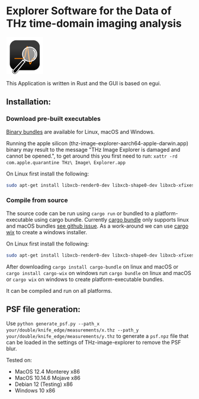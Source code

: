 # Explorer Software for the Data of THz time-domain imaging analysis

<a href="https://github.com/hacknus/thz-image-explorer/releases"><img src="icons/icon.png" alt=“” width="100" height="100"> </img> </a>

This Application is written in Rust and the GUI is based on egui.

## Installation:

### Download pre-built executables

[Binary bundles](https://github.com/hacknus/thz-image-explorer/releases) are available for Linux, macOS and Windows.

Running the apple silicon (thz-image-explorer-aarch64-apple-darwin.app) binary may result to the message "THz Image Explorer is damaged and cannot be opened.", to get
around this you first need to run:
`xattr -rd com.apple.quarantine THz\ Image\ Explorer.app`

On Linux first install the following:

```sh
sudo apt-get install libxcb-render0-dev libxcb-shape0-dev libxcb-xfixes0-dev libxkbcommon-dev libssl-dev
```

### Compile from source

The source code can be run using `cargo run` or bundled to a platform-executable using cargo bundle.
Currently [cargo bundle](https://github.com/burtonageo/cargo-bundle) only supports linux and macOS
bundles [see github issue](https://github.com/burtonageo/cargo-bundle/issues/77).
As a work-around we can use [cargo wix](https://github.com/volks73/cargo-wix) to create a windows installer.

On Linux first install the following:

```sh
sudo apt-get install libxcb-render0-dev libxcb-shape0-dev libxcb-xfixes0-dev libxkbcommon-dev libssl-dev
```

After downloading
`cargo install cargo-bundle` on linux and macOS or `cargo install cargo-wix` on windows
run
`cargo bundle` on linux and macOS or `cargo wix` on windows to create platform-executable bundles.

It can be compiled and run on all platforms.

## PSF file generation:

Use `python generate_psf.py --path_x your/double/knife_edge/measurements/x.thz --path_y your/double/knife_edge/measurements/y.thz` to generate a `psf.npz` file that can be loaded in the settings of THz-image-explorer to remove the PSF blur.

Tested on:

- MacOS 12.4 Monterey x86
- MacOS 10.14.6 Mojave x86
- Debian 12 (Testing) x86
- Windows 10 x86
